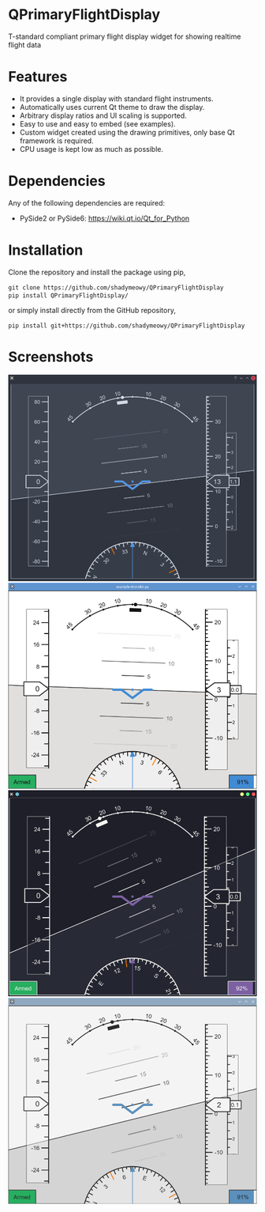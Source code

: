 # QPrimaryFlightDisplay

T-standard compliant primary flight display widget for showing realtime flight data

# Features

- It provides a single display with standard flight instruments.
- Automatically uses current Qt theme to draw the display.
- Arbitrary display ratios and UI scaling is supported.
- Easy to use and easy to embed (see examples).
- Custom widget created using the drawing primitives, only base Qt framework is required.
- CPU usage is kept low as much as possible.

# Dependencies
Any of the following dependencies are required:

- PySide2 or PySide6: https://wiki.qt.io/Qt_for_Python

# Installation

Clone the repository and install the package using pip,

```
git clone https://github.com/shadymeowy/QPrimaryFlightDisplay
pip install QPrimaryFlightDisplay/
```

or simply install directly from the GitHub repository,

```
pip install git+https://github.com/shadymeowy/QPrimaryFlightDisplay
```


# Screenshots
![alt text](./screenshots/screenshot_1.png)
![alt text](./screenshots/screenshot_2.png)
![alt text](./screenshots/screenshot_3.png)
![alt text](./screenshots/screenshot_4.png)
